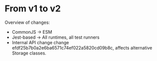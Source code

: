 # From v1 to v2

Overview of changes:

- CommonJS -> ESM
- Jest-based -> All runtimes, all test runners
- Internal API change change efdf25b7b0a2e6ba6571c74ef022a5820cd09b8c,
  affects alternative Storage classes.
